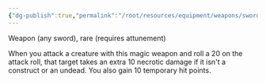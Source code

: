 ```yaml
---
{"dg-publish":true,"permalink":"/root/resources/equipment/weapons/sword-of-life-stealing/"}
---
```


Weapon (any sword), rare (requires attunement)

When you attack a creature with this magic weapon and roll a 20 on the attack roll, that target takes an extra 10 necrotic damage if it isn't a construct or an undead. You also gain 10 temporary hit points.
